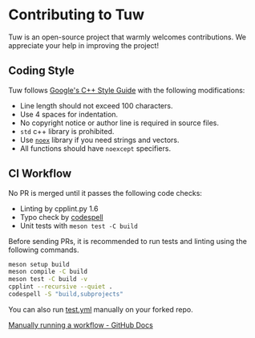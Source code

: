 # Contributing to Tuw

Tuw is an open-source project that warmly welcomes contributions. We appreciate your help in improving the project!

## Coding Style

Tuw follows [Google's C++ Style Guide](http://google.github.io/styleguide/cppguide.html) with the following modifications:

- Line length should not exceed 100 characters.
- Use 4 spaces for indentation.
- No copyright notice or author line is required in source files.
- `std` c++ library is prohibited.
- Use [`noex`](../include/noex) library if you need strings and vectors.
- All functions should have `noexcept` specifiers.

## CI Workflow

No PR is merged until it passes the following code checks:

- Linting by cpplint.py 1.6
- Typo check by [codespell](https://github.com/codespell-project/codespell)
- Unit tests with `meson test -C build`

Before sending PRs, it is recommended to run tests and linting using the following commands.

```sh
meson setup build
meson compile -C build
meson test -C build -v
cpplint --recursive --quiet .
codespell -S "build,subprojects"
```

You can also run [test.yml](../.github/workflows/test.yml) manually on your forked repo.

[Manually running a workflow - GitHub Docs](https://docs.github.com/en/actions/managing-workflow-runs-and-deployments/managing-workflow-runs/manually-running-a-workflow)

